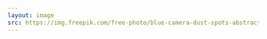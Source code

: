 ```yaml
---
layout: image
src: https://img.freepik.com/free-photo/blue-camera-dust-spots-abstract_23-2148241252.jpg?t=st=1725434951~exp=1725438551~hmac=2bb07164da6ce918c24c9890d01bf4ce7176c8772cc211e866aede2a45f1ccc5&w=996
---
```

